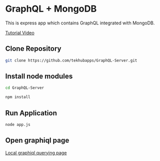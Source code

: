 # GraphQL + MongoDB

This is express app which contains GraphQL integrated with MongoDB.

[Tutorial Video](https://www.youtube.com/playlist?list=PLyJBAy6FbNLKEq3E7-IDTeDak4G6PX4gv)

## Clone Repository

```bash
git clone https://github.com/tekhubapps/GraphQL-Server.git
```

## Install node modules

```bash
cd GraphQL-Server
```
```bash
npm install
```

## Run Application

```bash
node app.js
```

## Open graphiql page

[Local graphiql querying page](http://localhost:4000/graphql)
